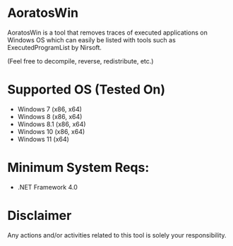 # AoratosWin
AoratosWin is a tool that removes traces of executed applications on Windows OS 
which can easily be listed with tools such as ExecutedProgramList by Nirsoft.

(Feel free to decompile, reverse, redistribute, etc.)

# Supported OS (Tested On)
- Windows 7 (x86, x64)
- Windows 8 (x86, x64)
- Windows 8.1 (x86, x64)
- Windows 10 (x86, x64)
- Windows 11 (x64)

# Minimum System Reqs:
- .NET Framework 4.0

# Disclaimer
Any actions and/or activities related to this tool is solely your responsibility. 
